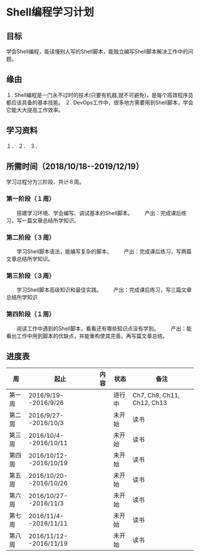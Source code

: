 # Shell编程学习计划

## 目标
学会Shell编程，能读懂别人写的Shell脚本，能独立编写Shell脚本解决工作中的问题。

## 缘由
１. Shell编程是一门永不过时的技术(只要有机器,就不可避免)，是每个高效程序员都应该具备的基本技能。
２. DevOps工作中，很多地方需要用到Shell脚本，学会它能大大提高工作效率。

## 学习资料
１．
２．
３．

## 所需时间（2018/10/18--2019/12/19）
学习过程分为三阶段，共计８周。

### 第一阶段（１周）
　　搭建学习环境、学会编写、调试基本的Shell脚本。
　　产出：完成课后练习，写一篇文章总结所学知识。
### 第二阶段（３周）
　　学习Shell脚本语法，能编写复杂的脚本。
　　产出：完成课后练习，写两篇文章总结所学知识。
### 第三阶段（３周）
　　学习Shell脚本高级知识和最佳实践。
　　产出：完成课后练习，写三篇文章总结所学知识
### 第四阶段（１周）
　　阅读工作中遇到的Shell脚本，看看还有哪些知识点没有学到。
　　产出：能看出工作中用到脚本的优缺点，并能重构使其完善。再写篇文章总结。
 
## 进度表
|周|起止|内容|状态|备注|
|---|-|-|-|-|
| 第一周 | 2016/9/19--2016/9/26 | | 进行中| Ch7, Ch8, Ch11, Ch12, Ch13|
| 第二周 | 2016/9/27--2016/10/3 || 未开始| 读书|
| 第三周 | 2016/10/4--2016/10/11 |  | 未开始| 读书|
| 第四周 | 2016/10/12--2016/10/19 |  | 未开始| 读书|
| 第五周 | 2016/10/20--2016/10/26 | | 未开始| 读书|
| 第六周 | 2016/10/27--2016/11/3 |  | 未开始| 读书|
| 第七周 | 2016/11/4--2016/11/11 | | 未开始| 读书|
| 第八周 | 2016/11/12--2016/11/19 |  | 未开始| 读书|
